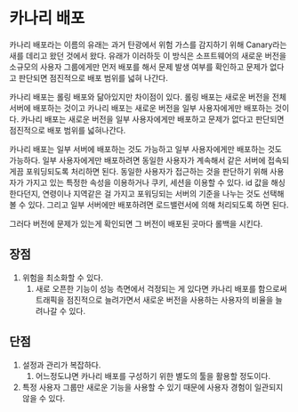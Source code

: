 #  카나리 배포

카나리 배포라는 이름의 유래는 과거 탄광에서 위험 가스를 감지하기 위해 Canary라는 새를 데리고 왔던 것에서 왔다. 유래가 이러하듯 이 방식은 소프트웨어의 새로운 버전을 소규모의 사용자 그룹에게만 먼저 배포를 해서 문제 발생 여부를 확인하고 문제가 없다고 판단되면 점진적으로 배포 범위를 넓혀 나간다.

카나리 배포는 롤링 배포와 닮아있지만 차이점이 있다. 롤링 배포는 새로운 버전을 전체 서버에 배포하는 것이고 카나리 배포는 새로운 버전을 일부 사용자에게만 배포하는 것이다. 카나리 배포는 새로운 버전을 일부 사용자에게만 배포하고 문제가 없다고 판단되면 점진적으로 배포 범위를 넓혀나간다.

카나리 배포는 일부 서버에 배포하는 것도 가능하고 일부 사용자에게만 배포하는 것도 가능하다. 일부 사용자에게만 배포하려면 동일한 사용자가 계속해서 같은 서버에 접속되게끔 포워딩되도록 처리하면 된다. 동일한 사용자가 접근하는 것을 판단하기 위해 사용자가 가지고 있는 특정한 속성을 이용하거나 쿠키, 세션을 이용할 수 있다. id 값을 해싱한다던지, 연령이나 지역같은 걸 가지고 포워딩되는 서버의 기준을 나누는 것도 선택해볼 수 있다. 그리고 일부 서버에만 배포하려면 로드밸런서에 의해 처리되도록 하면 된다.

그러다 버전에 문제가 있는게 확인되면 그 버전이 배포된 곳마다 롤백을 시킨다. 

## 장점

1. 위험을 최소화할 수 있다.
    1. 새로 오픈한 기능이 성능 측면에서 걱정되는 게 있다면 카나리 배포를 함으로써 트래픽을 점진적으로 늘려가면서 새로운 버전을 사용하는 사용자의 비율을 늘려나갈 수 있다.

## 단점

1. 설정과 관리가 복잡하다.
   1. 어느정도냐면 카나리 배포를 구성하기 위한 별도의 툴을 활용할 정도이다. 
2. 특정 사용자 그룹만 새로운 기능을 사용할 수 있기 때문에 사용자 경험이 일관되지 않을 수 있다.